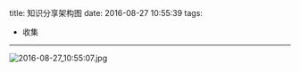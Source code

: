 title: 知识分享架构图
date: 2016-08-27 10:55:39
tags:
- 收集
---

![2016-08-27_10:55:07.jpg](http://7wy48o.com1.z0.glb.clouddn.com/2016-08-27_10:55:07.jpg)